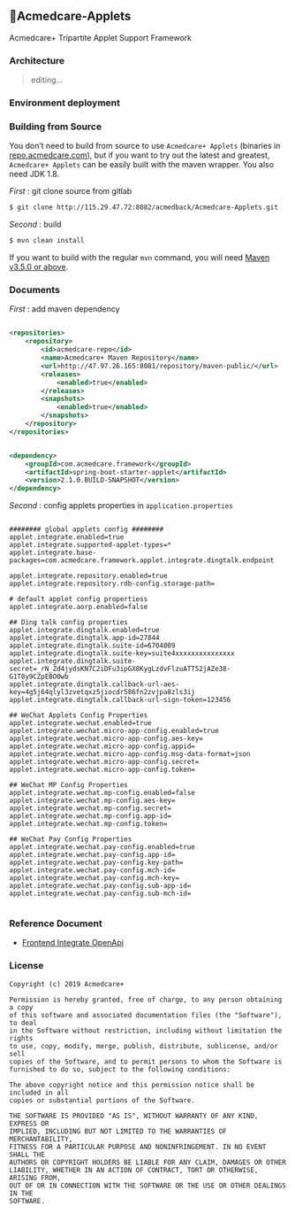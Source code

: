 ## 🥳Acmedcare-Applets

Acmedcare+ Tripartite Applet Support Framework

### Architecture

> editing...

### Environment deployment


### Building from Source

You don’t need to build from source to use `Acmedcare+ Applets` (binaries in [repo.acmedcare.com](http://47.97.26.165:8081/repository/maven-public/)), 
but if you want to try out the latest and greatest, 
`Acmedcare+ Applets` can be easily built with the maven wrapper. You also need JDK 1.8.

*First* : git clone source from gitlab
 
```bash
$ git clone http://115.29.47.72:8082/acmedback/Acmedcare-Applets.git
```

*Second* : build

```bash
$ mvn clean install
```

If you want to build with the regular `mvn` command, you will need [Maven v3.5.0 or above](https://maven.apache.org/run-maven/index.html).


### Documents

*First* : add maven dependency
 
```xml

<repositories>
    <repository>
        <id>acmedcare-repo</id>
        <name>Acmedcare+ Maven Repository</name>
        <url>http://47.97.26.165:8081/repository/maven-public/</url>
        <releases>
            <enabled>true</enabled>
        </releases>
        <snapshots>
            <enabled>true</enabled>
        </snapshots>
    </repository>
</repositories>


<dependency>
    <groupId>com.acmedcare.framework</groupId>
    <artifactId>spring-boot-starter-applet</artifactId>
    <version>2.1.0.BUILD-SNAPSHOT</version>
</dependency>

```

*Second* : config applets properties in `application.properties`

```properties

######## global applets config ########
applet.integrate.enabled=true
applet.integrate.supported-applet-types=*
applet.integrate.base-packages=com.acmedcare.framework.applet.integrate.dingtalk.endpoint

applet.integrate.repository.enabled=true
applet.integrate.repository.rdb-config.storage-path=

# default applet config propertiess
applet.integrate.aorp.enabled=false

## Ding talk config properties
applet.integrate.dingtalk.enabled=true
applet.integrate.dingtalk.app-id=27844
applet.integrate.dingtalk.suite-id=6704009
applet.integrate.dingtalk.suite-key=suite4xxxxxxxxxxxxxxx
applet.integrate.dingtalk.suite-secret=_rN_Zd4jydsKN7C2iDFu3ipGX8KygLzdvFlzuATT52jAZe38-G1T8y9CZpEBO0wb
applet.integrate.dingtalk.callback-url-aes-key=4g5j64qlyl3zvetqxz5jiocdr586fn2zvjpa8zls3ij
applet.integrate.dingtalk.callback-url-sign-token=123456

## WeChat Applets Config Properties
applet.integrate.wechat.enabled=true
applet.integrate.wechat.micro-app-config.enabled=true
applet.integrate.wechat.micro-app-config.aes-key=
applet.integrate.wechat.micro-app-config.appid=
applet.integrate.wechat.micro-app-config.msg-data-format=json
applet.integrate.wechat.micro-app-config.secret=
applet.integrate.wechat.micro-app-config.token=

## WeChat MP Config Properties
applet.integrate.wechat.mp-config.enabled=false
applet.integrate.wechat.mp-config.aes-key=
applet.integrate.wechat.mp-config.secret=
applet.integrate.wechat.mp-config.app-id=
applet.integrate.wechat.mp-config.token=

## WeChat Pay Config Properties
applet.integrate.wechat.pay-config.enabled=true
applet.integrate.wechat.pay-config.app-id=
applet.integrate.wechat.pay-config.key-path=
applet.integrate.wechat.pay-config.mch-id=
applet.integrate.wechat.pay-config.mch-key=
applet.integrate.wechat.pay-config.sub-app-id=
applet.integrate.wechat.pay-config.sub-mch-id=


```

### Reference Document

- [Frontend Integrate OpenApi](Applets-OpenApi.md)

### License
 
```
Copyright (c) 2019 Acmedcare+

Permission is hereby granted, free of charge, to any person obtaining a copy
of this software and associated documentation files (the "Software"), to deal
in the Software without restriction, including without limitation the rights
to use, copy, modify, merge, publish, distribute, sublicense, and/or sell
copies of the Software, and to permit persons to whom the Software is
furnished to do so, subject to the following conditions:

The above copyright notice and this permission notice shall be included in all
copies or substantial portions of the Software.

THE SOFTWARE IS PROVIDED "AS IS", WITHOUT WARRANTY OF ANY KIND, EXPRESS OR
IMPLIED, INCLUDING BUT NOT LIMITED TO THE WARRANTIES OF MERCHANTABILITY,
FITNESS FOR A PARTICULAR PURPOSE AND NONINFRINGEMENT. IN NO EVENT SHALL THE
AUTHORS OR COPYRIGHT HOLDERS BE LIABLE FOR ANY CLAIM, DAMAGES OR OTHER
LIABILITY, WHETHER IN AN ACTION OF CONTRACT, TORT OR OTHERWISE, ARISING FROM,
OUT OF OR IN CONNECTION WITH THE SOFTWARE OR THE USE OR OTHER DEALINGS IN THE
SOFTWARE.

```
